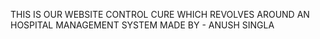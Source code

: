  THIS IS OUR WEBSITE CONTROL CURE WHICH REVOLVES AROUND AN HOSPITAL MANAGEMENT SYSTEM 
 MADE BY -
 ANUSH SINGLA 
